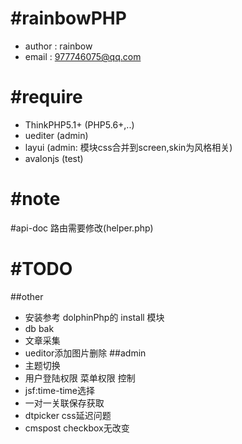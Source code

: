 #rainbowPHP
===============
- author : rainbow
- email : 977746075@qq.com

#require
===============
- ThinkPHP5.1+ (PHP5.6+,..)
- uediter (admin)
- layui (admin: 模块css合并到screen,skin为风格相关)
- avalonjs (test)

#note
===============
#api-doc 路由需要修改(helper.php)

<!-- function alter(id) {
    var str = "{:url('Index/detail',['id'=>'pid'])}";
    var url=str.replace("pid",id);

    layer.open({
        title:"新增百度风云榜采集器(其它地址请勿添加)",
        type: 2,
        area: ['700px', '450px'],
        fixed: false, //不固定
        maxmin: true,
        content: url
    });
} -->

#TODO
===============
##other
- 安装参考 dolphinPhp的 install 模块
- db bak
- 文章采集
- ueditor添加图片删除
##admin
- 主题切换
- 用户登陆权限 菜单权限 控制
- jsf:time-time选择
- 一对一关联保存获取
- dtpicker css延迟问题
- cmspost checkbox无改变